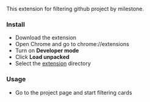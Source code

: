 This extension for filtering github project by milestone.

### Install
- Download the extension
- Open Chrome and go to chrome://extensions
- Turn on **Developer mode**
- Click **Load unpacked**
- Select the [extension](https://github.com/ng-vu/githubx/blob/master/extension) directory

### Usage
- Go to the project page and start filtering cards
